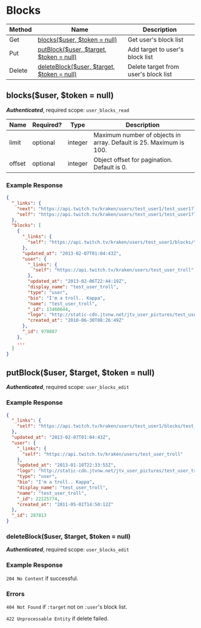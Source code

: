 # Blocks

| Method | Name | Description |
| ---- | ---- | --------------- |
| Get | [blocks($user, $token = null)   ](https://github.com/Maras0830/laravel5-twitch-api/blob/master/doc/Blocks.md#blocksuser-options-token--null) | Get user's block list |
| Put | [putBlock($user, $target, $token = null)](https://github.com/Maras0830/laravel5-twitch-api/blob/master/doc/Blocks.md#putblockuser-target-token--null) | Add target to user's block list
| Delete | [deleteBlock($user, $target, $token = null)](https://github.com/Maras0830/laravel5-twitch-api/blob/master/doc/Blocks.md#deleteblockuser-target-token--null) | Delete target from user's block list

## blocks($user, $token = null)   
*__Authenticated__*, required scope: `user_blocks_read`    

| Name | Required? | Type | Description
| ---- | ---- | ---- | --------------- |
limit | optional  | integer | Maximum number of objects in array. Default is 25. Maximum is 100.
offset | optional | integer | Object offset for pagination. Default is 0.

### Example Response
```json
{
  "_links": {
    "next": "https://api.twitch.tv/kraken/users/test_user1/test_user1?limit=25&offset=25",
    "self": "https://api.twitch.tv/kraken/users/test_user1/test_user1?limit=25&offset=0"
  },
  "blocks": [
    {
      "_links": {
        "self": "https://api.twitch.tv/kraken/users/test_user1/blocks/test_user_troll"
      },
      "updated_at": "2013-02-07T01:04:43Z",
      "user": {
        "_links": {
          "self": "https://api.twitch.tv/kraken/users/test_user_troll"
        },
        "updated_at": "2013-02-06T22:44:19Z",
        "display_name": "test_user_troll",
        "type": "user",
        "bio": "I'm a troll.. Kappa",
        "name": "test_user_troll",
        "_id": 13460644,
        "logo": "http://static-cdn.jtvnw.net/jtv_user_pictures/test_user_troll-profile_image-9e4de45c9e6744ac-300x300.png",
        "created_at": "2010-06-30T08:26:49Z"
      },
      "_id": 970887
    },
    ...
  ]
}
```

## putBlock($user, $target, $token = null)
*__Authenticated__*, required scope: `user_blocks_edit` 

### Example Response
```json
{
  "_links": {
    "self": "https://api.twitch.tv/kraken/users/test_user1/blocks/test_user_troll"
  },
  "updated_at": "2013-02-07T01:04:43Z",
  "user": {
    "_links": {
      "self": "https://api.twitch.tv/kraken/users/test_user_troll"
    },
    "updated_at": "2013-01-18T22:33:55Z",
    "logo": "http://static-cdn.jtvnw.net/jtv_user_pictures/test_user_troll-profile_image-c3fa99f314dd9477-300x300.jpeg",
    "type": "user",
    "bio": "I'm a troll.. Kappa",
    "display_name": "test_user_troll",
    "name": "test_user_troll",
    "_id": 22125774,
    "created_at": "2011-05-01T14:50:12Z"
  },
  "_id": 287813
}
```

### deleteBlock($user, $target, $token = null)
*__Authenticated__*, required scope: `user_blocks_edit` 

### Example Response

`204 No Content` if successful.

### Errors

`404 Not Found` if `:target` not on `:user`'s block list.

`422 Unprocessable Entity` if delete failed.


